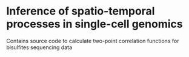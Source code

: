# Inference of spatio-temporal processes in single-cell genomics
Contains source code to calculate two-point correlation functions for bisulfites sequencing data
